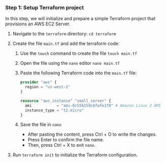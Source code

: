 ### Step 1: Setup Terraform project

In this step, we will initialize and prepare a simple Terraform project that provisions an AWS EC2 Server.

1. Navigate to the `terraform` directory: `cd terraform`

2. Create the file `main.tf` and add the terraform code:

    1. Use the `touch` command to create the file `touch main.tf`

    2. Open the file using the `nano` editor `nano main.tf`

    3. Paste the following Terraform code into the `main.tf` file:

        ```terraform
        provider "aws" {
          region = "us-west-2"
        }

        resource "aws_instance" "small_server" {
          ami           = "ami-0c55b159cbfafe1f0" # Amazon Linux 2 AMI
          instance_type = "t2.micro"
        }
        ```

    4. Save the file in `nano`

        - After pasting the content, press Ctrl + O to write the changes.
        - Press Enter to confirm the file name.
        - Then, press Ctrl + X to exit `nano`.

        
3. Run `terraform init` to initialize the Terraform configuration.